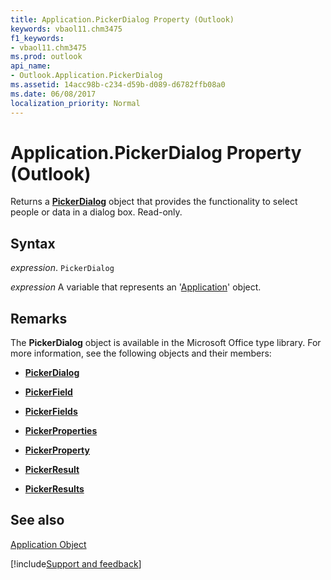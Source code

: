 ```yaml
---
title: Application.PickerDialog Property (Outlook)
keywords: vbaol11.chm3475
f1_keywords:
- vbaol11.chm3475
ms.prod: outlook
api_name:
- Outlook.Application.PickerDialog
ms.assetid: 14acc98b-c234-d59b-d089-d6782ffb08a0
ms.date: 06/08/2017
localization_priority: Normal
---
```



# Application.PickerDialog Property (Outlook)

Returns a  **[PickerDialog](Office.PickerDialog.md)** object that provides the functionality to select people or data in a dialog box. Read-only.


## Syntax

_expression_. `PickerDialog`

_expression_ A variable that represents an '[Application](Outlook.Application.md)' object.


## Remarks

The  **PickerDialog** object is available in the Microsoft Office type library. For more information, see the following objects and their members:


-  **[PickerDialog](Office.PickerDialog.md)**
    
-  **[PickerField](Office.PickerField.md)**
    
-  **[PickerFields](Office.PickerFields.md)**
    
-  **[PickerProperties](Office.PickerProperties.md)**
    
-  **[PickerProperty](Office.PickerProperty.md)**
    
-  **[PickerResult](Office.PickerResult.md)**
    
-  **[PickerResults](Office.PickerResults.md)**
    



## See also


[Application Object](Outlook.Application.md)

[!include[Support and feedback](~/includes/feedback-boilerplate.md)]